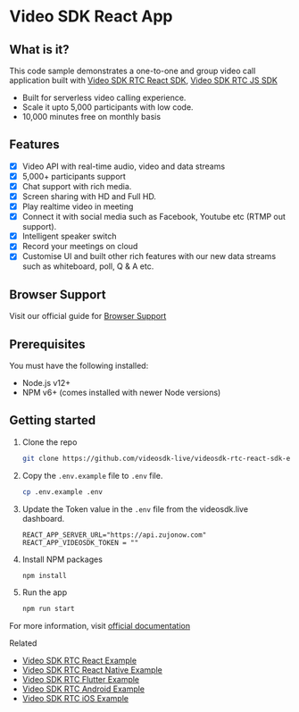# Video SDK React App

## What is it?

This code sample demonstrates a one-to-one and group video call application built with [Video SDK RTC React SDK](https://docs.videosdk.live/docs/guide/video-and-audio-calling-api-sdk/react-js-sdk), [Video SDK RTC JS SDK](https://docs.videosdk.live/docs/realtime-communication/sdk-reference/javascript-sdk/setup)

- Built for serverless video calling experience.
- Scale it upto 5,000 participants with low code.
- 10,000 minutes free on monthly basis

## Features

- [x] Video API with real-time audio, video and data streams
- [x] 5,000+ participants support
- [x] Chat support with rich media.
- [x] Screen sharing with HD and Full HD.
- [x] Play realtime video in meeting
- [x] Connect it with social media such as Facebook, Youtube etc (RTMP out support).
- [x] Intelligent speaker switch
- [x] Record your meetings on cloud
- [x] Customise UI and built other rich features with our new data streams such as whiteboard, poll, Q & A etc.

## Browser Support

Visit our official guide for [Browser Support](https://docs.videosdk.live/docs/realtime-communication/see-also/device-browser-support)

## Prerequisites

You must have the following installed:

- Node.js v12+
- NPM v6+ (comes installed with newer Node versions)

## Getting started

1. Clone the repo

   ```sh
   git clone https://github.com/videosdk-live/videosdk-rtc-react-sdk-example.git
   ```

2. Copy the `.env.example` file to `.env` file.

   ```sh
   cp .env.example .env
   ```

3. Update the Token value in the `.env` file from the videosdk.live dashboard.

   ```
   REACT_APP_SERVER_URL="https://api.zujonow.com"
   REACT_APP_VIDEOSDK_TOKEN = ""
   ```

4. Install NPM packages

   ```sh
   npm install
   ```

5. Run the app

   ```sh
   npm run start
   ```

For more information, visit [official documentation](https://docs.videosdk.live/docs/guide/video-and-audio-calling-api-sdk/getting-started)

Related

- [Video SDK RTC React Example](https://github.com/videosdk-live/videosdk-rtc-react-sdk-example)
- [Video SDK RTC React Native Example](https://github.com/videosdk-live/videosdk-rtc-react-native-sdk-example)
- [Video SDK RTC Flutter Example](https://github.com/videosdk-live/videosdk-rtc-flutter-sdk-example)
- [Video SDK RTC Android Example](https://github.com/videosdk-live/videosdk-rtc-android-java-sdk-example)
- [Video SDK RTC iOS Example](https://github.com/videosdk-live/videosdk-rtc-ios-sdk-example)
